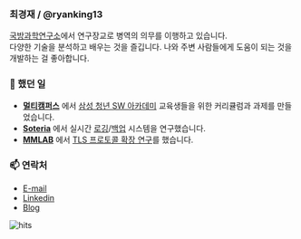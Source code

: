 ### 최경재 / @ryanking13

[국방과학연구소](https://www.add.re.kr/)에서 연구장교로 병역의 의무를 이행하고 있습니다.<br/>
다양한 기술을 분석하고 배우는 것을 즐깁니다. 나와 주변 사람들에게 도움이 되는 것을 개발하는 걸 좋아합니다.

### 👔 했던 일

- **[멀티캠퍼스](https://www.ssafy.com/ksp/jsp/swp/swpMain.jsp)** 에서 [삼성 청년 SW 아카데미](https://www.ssafy.com/) 교육생들을 위한 커리큘럼과 과제를 만들었습니다.
- **[Soteria](http://www.soteria-sys.com/)** 에서 실시간 [로깅](http://www.soteria-sys.com/servlet/home/products/server-black-box)/[백업](http://www.soteria-sys.com/servlet/home/products/cleio) 시스템을 연구했습니다.
- **[MMLAB](https://mmlab.snu.ac.kr/)** 에서 [TLS 프로토콜 확장 연구](https://cdn.codeground.org/nsr/downloads/sstf_2019/SSTF2019%20OTT_Defense_Hyunwoo_Lee.pdf)를 했습니다.

### 📫 연락처

- [E-mail](mailto:def6488@gmail.com)
- [Linkedin](https://www.linkedin.com/in/gyeongjae-choi-b259b0163)
- [Blog](https://ryanking13.github.io)

![hits](https://hits.ryanking13.workers.dev/https://github.com/ryanking13/ryanking13)

<!--
**ryanking13/ryanking13** is a ✨ _special_ ✨ repository because its `README.md` (this file) appears on your GitHub profile.

Here are some ideas to get you started:

- 🔭 I’m currently working on ...
- 🌱 I’m currently learning ...
- 👯 I’m looking to collaborate on ...
- 🤔 I’m looking for help with ...
- 💬 Ask me about ...
- 📫 How to reach me: ...
- 😄 Pronouns: ...
- ⚡ Fun fact: ...
-->
